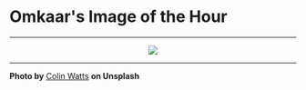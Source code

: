 # Omkaar's Image of the Hour

---

<div align="center">

<a href="https://unsplash.com/photos/lupine-field-in-bloom-leads-to-a-monument-UnbrEiHyuuo">
  <img src="https://images.unsplash.com/photo-1750779941284-09ee2d6a619c?crop=entropy&cs=tinysrgb&fit=max&fm=jpg&ixid=M3w3NjA2Nzh8MHwxfHJhbmRvbXx8fHx8fHx8fDE3NTQyMjk2MDB8&ixlib=rb-4.1.0&q=80&w=1080" style="max-width:100%; height:auto;">
</a>



</div>

---

**Photo by** [Colin Watts](https://unsplash.com/@colinwatts) **on Unsplash**
